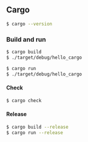 ## Cargo

```bash
$ cargo --version
```

### Build and run

```bash
$ cargo build
$ ./target/debug/hello_cargo
```

```bash
$ cargo run
$ ./target/debug/hello_cargo
```

#### Check

```bash
$ cargo check
```

#### Release

```bash
$ cargo build --release
$ cargo run --release
```

